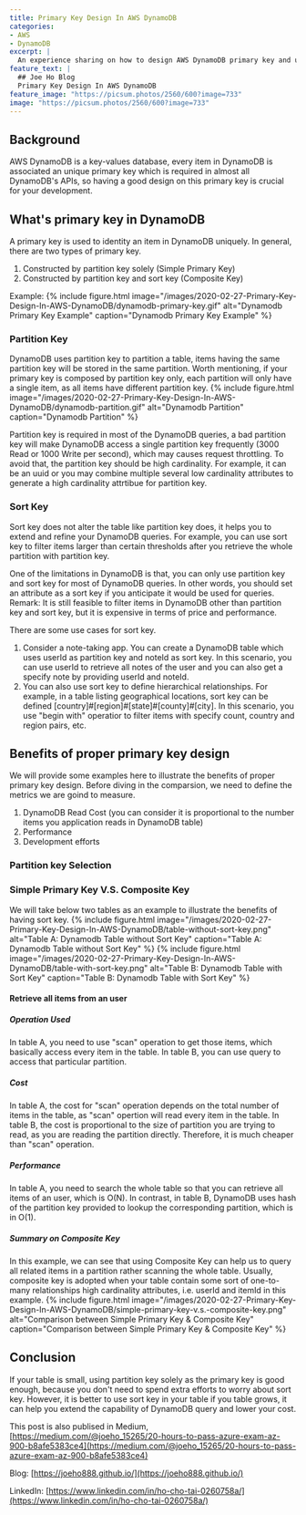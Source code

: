 ```yaml
---
title: Primary Key Design In AWS DynamoDB
categories:
- AWS
- DynamoDB
excerpt: |
  An experience sharing on how to design AWS DynamoDB primary key and utilizes in DynamoDB API calls
feature_text: |
  ## Joe Ho Blog
  Primary Key Design In AWS DynamoDB
feature_image: "https://picsum.photos/2560/600?image=733"
image: "https://picsum.photos/2560/600?image=733"
---
```


## Background
AWS DynamoDB is a key-values database, every item in DynamoDB is associated an unique primary key which is required in almost all DynamoDB's APIs, so having a good design on this primary key is crucial for your development.

## What's primary key in DynamoDB
A primary key is used to identity an item in DynamoDB uniquely. In general, there are two types of primary key.
1. Constructed by partition key solely (Simple Primary Key)
2. Constructed by partition key and sort key (Composite Key)

Example:
{% include figure.html image="/images/2020-02-27-Primary-Key-Design-In-AWS-DynamoDB/dynamodb-primary-key.gif" alt="Dynamodb Primary Key Example" caption="Dynamodb Primary Key Example" %}

### Partition Key
DynamoDB uses partition key to partition a table, items having the same partition key will be stored in the same partition. 
Worth mentioning, if your primary key is composed by partition key only, each partition will only have a single item, as all items have different partition key.
{% include figure.html image="/images/2020-02-27-Primary-Key-Design-In-AWS-DynamoDB/dynamodb-partition.gif" alt="Dynamodb Partition" caption="Dynamodb Partition" %}

Partition key is required in most of the DynamoDB queries, a bad partition key will make DynamoDB access a single partition key frequently (3000 Read or 1000 Write per second), which may causes request throttling.
To avoid that, the partition key should be high cardinality. For example, it can be an uuid or you may combine multiple several low cardinality attributes to generate a high cardinality attrtibue for partition key.

### Sort Key
Sort key does not alter the table like partition key does, it helps you to extend and refine your DynamoDB queries.
For example, you can use sort key to filter items larger than certain thresholds after you retrieve the whole partition with partition key.

One of the limitations in DynamoDB is that, you can only use partition key and sort key for most of DynamoDB queries. In other words, you should set an attribute as a sort key if you anticipate it would be used for queries.
Remark: It is still feasible to filter items in DynamoDB other than partition key and sort key, but it is expensive in terms of price and performance.

There are some use cases for sort key.
1. Consider a note-taking app. You can create a DynamoDB table which uses userId as partition key and noteId as sort key. In this scenario, you can use userId to retrieve all notes of the user and you can also get a specify note by providing userId and noteId.
2. You can also use sort key to define hierarchical relationships. For example, in a table listing geographical locations, sort key can be defined [country]#[region]#[state]#[county]#[city]. In this scenario, you use "begin with" operatior to filter items with specify count, country and region pairs, etc.

## Benefits of proper primary key design
We will provide some examples here to illustrate the benefits of proper primary key design.
Before diving in the comparsion, we need to define the metrics we are goind to measure.
1. DynamoDB Read Cost (you can consider it is proportional to the number items you application reads in DynamoDB table)
2. Performance
3. Development efforts

### Partition key Selection


### Simple Primary Key V.S. Composite Key
We will take below two tables as an example to illustrate the benefits of having sort key.
{% include figure.html image="/images/2020-02-27-Primary-Key-Design-In-AWS-DynamoDB/table-without-sort-key.png" alt="Table A: Dynamodb Table without Sort Key" caption="Table A: Dynamodb Table without Sort Key" %}
{% include figure.html image="/images/2020-02-27-Primary-Key-Design-In-AWS-DynamoDB/table-with-sort-key.png" alt="Table B: Dynamodb Table with Sort Key" caption="Table B: Dynamodb Table with Sort Key" %}

#### Retrieve all items from an user
##### Operation Used
In table A, you need to use "scan" operation to get those items, which basically access every item in the table. In table B, you can use query to access that particular partition.

##### Cost
In table A, the cost for "scan" operation depends on the total number of items in the table, as "scan" opertion will read every item in the table.
In table B, the cost is proportional to the size of partition you are trying to read, as you are reading the partition directly. Therefore, it is much cheaper than "scan" operation.

##### Performance
In table A, you need to search the whole table so that you can retrieve all items of an user, which is O(N).
In contrast, in table B, DynamoDB uses hash of the partition key provided to lookup the corresponding partition, which is in O(1).

##### Summary on Composite Key
In this example, we can see that using Composite Key can help us to query all related items in a partition rather scanning the whole table. 
Usually, composite key is adopted when your table contain some sort of one-to-many relationships high cardinality attributes, i.e. userId and itemId in this example.
{% include figure.html image="/images/2020-02-27-Primary-Key-Design-In-AWS-DynamoDB/simple-primary-key-v.s.-composite-key.png" alt="Comparison between Simple Primary Key & Composite Key" caption="Comparison between Simple Primary Key & Composite Key" %}

## Conclusion
If your table is small, using partition key solely as the primary key is good enough, because you don't need to spend extra efforts to worry about sort key.
However, it is better to use sort key in your table if you table grows, it can help you extend the capability of DynamoDB query and lower your cost.

This post is also publised in Medium, [https://medium.com/@joeho_15265/20-hours-to-pass-azure-exam-az-900-b8afe5383ce4](https://medium.com/@joeho_15265/20-hours-to-pass-azure-exam-az-900-b8afe5383ce4)

Blog: [https://joeho888.github.io/](https://joeho888.github.io/)

LinkedIn: [https://www.linkedin.com/in/ho-cho-tai-0260758a/](https://www.linkedin.com/in/ho-cho-tai-0260758a/)
